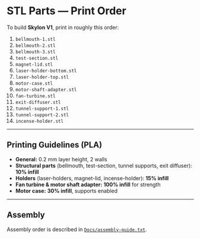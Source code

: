 # STL Parts — Print Order

To build **Skylon V1**, print in roughly this order:

1. `bellmouth-1.stl`  
2. `bellmouth-2.stl`  
3. `bellmouth-3.stl`  
4. `test-section.stl`  
5. `magnet-lid.stl`  
6. `laser-holder-bottom.stl`  
7. `laser-holder-top.stl`  
8. `motor-case.stl`  
9. `motor-shaft-adapter.stl`  
10. `fan-turbine.stl`  
11. `exit-diffuser.stl`  
12. `tunnel-support-1.stl`  
13. `tunnel-support-2.stl`  
14. `incense-holder.stl`  

---

## Printing Guidelines (PLA)

- **General:** 0.2 mm layer height, 2 walls  
- **Structural parts** (bellmouth, test-section, tunnel supports, exit diffuser): **10% infill**  
- **Holders** (laser-holders, magnet-lid, incense-holder): **15% infill**  
- **Fan turbine & motor shaft adapter:** **100% infill** for strength  
- **Motor case:** **30% infill**, supports enabled  

---

## Assembly

Assembly order is described in [`Docs/assembly-guide.txt`](../Docs).

